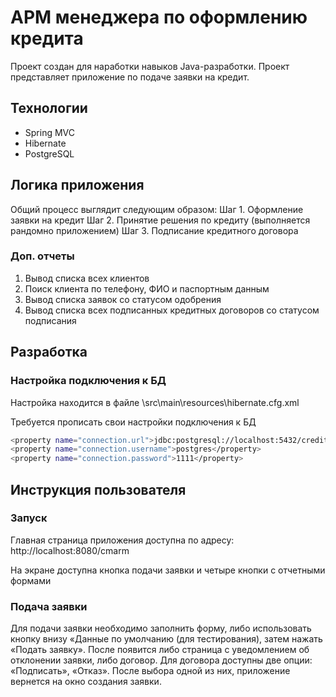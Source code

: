 # АРМ менеджера по оформлению кредита
Проект создан для наработки навыков Java-разработки.
Проект представляет приложение по подаче заявки на кредит.

## Технологии
- Spring MVC
- Hibernate 
- PostgreSQL

## Логика приложения
Общий процесс выглядит следующим образом:
Шаг 1. Оформление заявки на кредит
Шаг 2. Принятие решения по кредиту (выполняется рандомно приложением)
Шаг 3. Подписание кредитного договора

### Доп. отчеты
1) Вывод списка всех клиентов
2) Поиск клиента по телефону, ФИО и паспортным данным
3) Вывод списка заявок со статусом одобрения
4) Вывод списка всех подписанных кредитных договоров со статусом подписания

## Разработка
### Настройка подключения к БД
Настройка находится в файле 
\src\main\resources\hibernate.cfg.xml

Требуется прописать свои настройки подключения к БД
```sh
<property name="connection.url">jdbc:postgresql://localhost:5432/creditmanager_db</property>  	
<property name="connection.username">postgres</property>  	
<property name="connection.password">1111</property>
```

## Инструкция пользователя
### Запуск
Главная страница приложения доступна по адресу:
http://localhost:8080/cmarm

На экране доступна кнопка подачи заявки и четыре кнопки с отчетными формами

### Подача заявки
Для подачи заявки необходимо заполнить форму, либо использовать кнопку внизу «Данные по умолчанию (для тестирования), затем нажать «Подать заявку».
После появится либо страница с уведомлением об отклонении заявки, либо договор.
Для договора доступны две опции: «Подписать», «Отказ». После выбора одной из них, приложение вернется на окно создания заявки.
